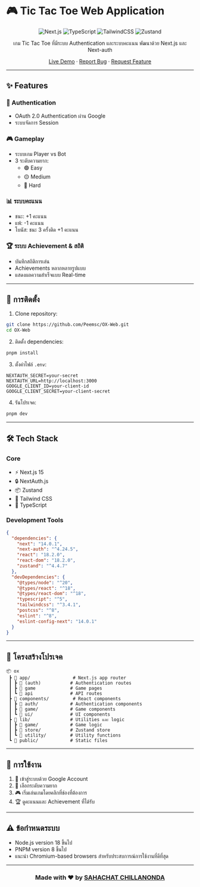 # 🎮 Tic Tac Toe Web Application

<div align="center">

![Next.js](https://img.shields.io/badge/Next.js-14-black?style=for-the-badge&logo=next.js)
![TypeScript](https://img.shields.io/badge/TypeScript-blue?style=for-the-badge&logo=typescript)
![TailwindCSS](https://img.shields.io/badge/Tailwind-CSS-38B2AC?style=for-the-badge&logo=tailwind-css)
![Zustand](https://img.shields.io/badge/Zustand-brown?style=for-the-badge&logo=npm)

เกม Tic Tac Toe ที่มีระบบ Authentication และระบบคะแนน พัฒนาด้วย Next.js และ Next-auth

[Live Demo](#) · [Report Bug](#) · [Request Feature](#)

</div>

---

## ✨ Features

### 🔐 Authentication
- OAuth 2.0 Authentication ผ่าน Google
- ระบบจัดการ Session

### 🎮 Gameplay
- ระบบเกม Player vs Bot
- 3 ระดับความยาก:
  - 🟢 Easy
  - 🟡 Medium
  - 🔴 Hard

### 📊 ระบบคะแนน
- ชนะ: +1 คะแนน
- แพ้: -1 คะแนน
- โบนัส: ชนะ 3 ครั้งติด +1 คะแนน

### 🏆 ระบบ Achievement & สถิติ
- บันทึกสถิติการเล่น
- Achievements หลากหลายรูปแบบ
- แสดงผลความสำเร็จแบบ Real-time

---

## 🚀 การติดตั้ง

1. Clone repository:
```bash
git clone https://github.com/Peemsc/OX-Web.git
cd OX-Web
```

2. ติดตั้ง dependencies:
```bash
pnpm install
```

3. ตั้งค่าไฟล์ `.env`:
```env
NEXTAUTH_SECRET=your-secret
NEXTAUTH_URL=http://localhost:3000
GOOGLE_CLIENT_ID=your-client-id
GOOGLE_CLIENT_SECRET=your-client-secret
```

4. รันโปรเจค:
```bash
pnpm dev
```

---

## 🛠️ Tech Stack

### Core
- ⚡ Next.js 15
- 🔒 NextAuth.js
- 📦 Zustand
- 🎨 Tailwind CSS
- 📝 TypeScript

### Development Tools
```json
{
  "dependencies": {
    "next": "14.0.1",
    "next-auth": "^4.24.5",
    "react": "18.2.0",
    "react-dom": "18.2.0",
    "zustand": "^4.4.7"
  },
  "devDependencies": {
    "@types/node": "^20",
    "@types/react": "^18",
    "@types/react-dom": "^18",
    "typescript": "^5",
    "tailwindcss": "^3.4.1",
    "postcss": "^8",
    "eslint": "^8",
    "eslint-config-next": "14.0.1"
  }
}
```

---

## 📁 โครงสร้างโปรเจค

```
📦 ox
 ┣ 📂 app/                # Next.js app router
 ┃ ┣ 📂 (auth)           # Authentication routes
 ┃ ┣ 📂 game             # Game pages
 ┃ ┗ 📂 api              # API routes
 ┣ 📂 components/         # React components
 ┃ ┣ 📂 auth/            # Authentication components
 ┃ ┣ 📂 game/            # Game components
 ┃ ┗ 📂 ui/              # UI components
 ┣ 📂 lib/               # Utilities และ logic
 ┃ ┣ 📂 game/            # Game logic
 ┃ ┣ 📂 store/           # Zustand store
 ┃ ┗ 📂 utility/         # Utility functions
 ┗ 📂 public/            # Static files
```

---

## 📝 การใช้งาน

1. 🔐 เข้าสู่ระบบด้วย Google Account
2. 🎯 เลือกระดับความยาก
3. 🎮 เริ่มเล่นเกมโดยคลิกที่ช่องที่ต้องการ
4. 🏆 ดูคะแนนและ Achievement ที่ได้รับ

---

## ⚠️ ข้อกำหนดระบบ
- Node.js version 18 ขึ้นไป
- PNPM version 8 ขึ้นไป
- แนะนำ Chromium-based browsers สำหรับประสบการณ์การใช้งานที่ดีที่สุด

---

<div align="center">

### Made with ❤️ by [SAHACHAT CHILLANONDA](https://github.com/Peemsc)

</div>